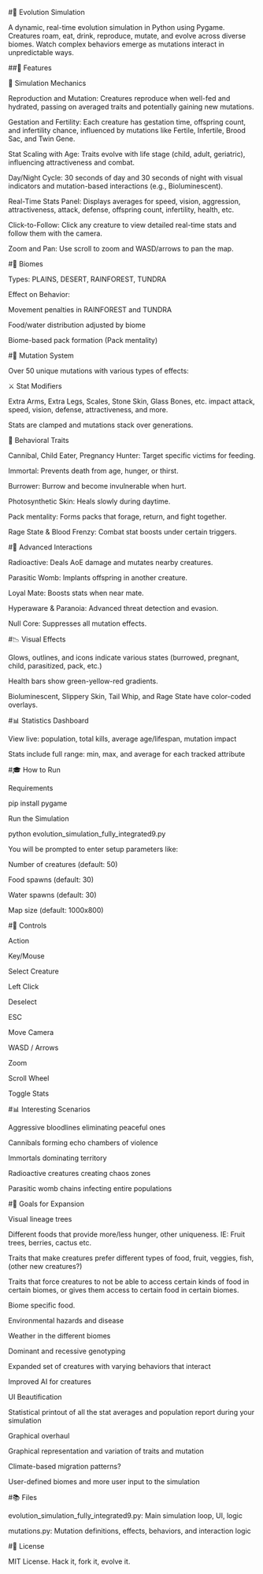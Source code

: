 #🧬 Evolution Simulation

A dynamic, real-time evolution simulation in Python using Pygame. Creatures roam, eat, drink, reproduce, mutate, and evolve across diverse biomes. Watch complex behaviors emerge as mutations interact in unpredictable ways.

##🌟 Features

🚮 Simulation Mechanics

Reproduction and Mutation: Creatures reproduce when well-fed and hydrated, passing on averaged traits and potentially gaining new mutations.

Gestation and Fertility: Each creature has gestation time, offspring count, and infertility chance, influenced by mutations like Fertile, Infertile, Brood Sac, and Twin Gene.

Stat Scaling with Age: Traits evolve with life stage (child, adult, geriatric), influencing attractiveness and combat.

Day/Night Cycle: 30 seconds of day and 30 seconds of night with visual indicators and mutation-based interactions (e.g., Bioluminescent).

Real-Time Stats Panel: Displays averages for speed, vision, aggression, attractiveness, attack, defense, offspring count, infertility, health, etc.

Click-to-Follow: Click any creature to view detailed real-time stats and follow them with the camera.

Zoom and Pan: Use scroll to zoom and WASD/arrows to pan the map.

#🌿 Biomes

Types: PLAINS, DESERT, RAINFOREST, TUNDRA

Effect on Behavior:

Movement penalties in RAINFOREST and TUNDRA

Food/water distribution adjusted by biome

Biome-based pack formation (Pack mentality)

#🤍 Mutation System

Over 50 unique mutations with various types of effects:


⚔️ Stat Modifiers

Extra Arms, Extra Legs, Scales, Stone Skin, Glass Bones, etc. impact attack, speed, vision, defense, attractiveness, and more.

Stats are clamped and mutations stack over generations.


🤺 Behavioral Traits

Cannibal, Child Eater, Pregnancy Hunter: Target specific victims for feeding.

Immortal: Prevents death from age, hunger, or thirst.

Burrower: Burrow and become invulnerable when hurt.

Photosynthetic Skin: Heals slowly during daytime.

Pack mentality: Forms packs that forage, return, and fight together.

Rage State & Blood Frenzy: Combat stat boosts under certain triggers.

#🧰 Advanced Interactions

Radioactive: Deals AoE damage and mutates nearby creatures.

Parasitic Womb: Implants offspring in another creature.

Loyal Mate: Boosts stats when near mate.

Hyperaware & Paranoia: Advanced threat detection and evasion.

Null Core: Suppresses all mutation effects.

#📉 Visual Effects

Glows, outlines, and icons indicate various states (burrowed, pregnant, child, parasitized, pack, etc.)

Health bars show green-yellow-red gradients.

Bioluminescent, Slippery Skin, Tail Whip, and Rage State have color-coded overlays.

#📊 Statistics Dashboard

View live: population, total kills, average age/lifespan, mutation impact

Stats include full range: min, max, and average for each tracked attribute

#🎓 How to Run

Requirements

pip install pygame

Run the Simulation

python evolution_simulation_fully_integrated9.py

You will be prompted to enter setup parameters like:

Number of creatures (default: 50)

Food spawns (default: 30)

Water spawns (default: 30)

Map size (default: 1000x800)

#👀 Controls

Action

Key/Mouse

Select Creature

Left Click

Deselect

ESC

Move Camera

WASD / Arrows

Zoom

Scroll Wheel

Toggle Stats


#📊 Interesting Scenarios

Aggressive bloodlines eliminating peaceful ones

Cannibals forming echo chambers of violence

Immortals dominating territory

Radioactive creatures creating chaos zones

Parasitic womb chains infecting entire populations

#🎯 Goals for Expansion

Visual lineage trees

Different foods that provide more/less hunger, other uniqueness. IE: Fruit trees, berries, cactus etc.

Traits that make creatures prefer different types of food, fruit, veggies, fish, (other new creatures?)

Traits that force creatures to not be able to access certain kinds of food in certain biomes, or gives them access to certain food in certain biomes.

Biome specific food.

Environmental hazards and disease

Weather in the different biomes

Dominant and recessive genotyping

Expanded set of creatures with varying behaviors that interact

Improved AI for creatures

UI Beautification

Statistical printout of all the stat averages and population report during your simulation

Graphical overhaul

Graphical representation and variation of traits and mutation

Climate-based migration patterns?

User-defined biomes and more user input to the simulation

#📚 Files

evolution_simulation_fully_integrated9.py: Main simulation loop, UI, logic

mutations.py: Mutation definitions, effects, behaviors, and interaction logic

#📖 License

MIT License. Hack it, fork it, evolve it.


